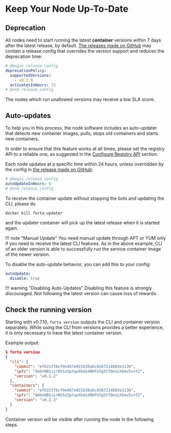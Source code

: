 # Keep Your Node Up-To-Date

## Deprecation

All nodes need to start running the latest **container** versions within 7 days after the latest release, by default. [The releases made on GitHub](https://github.com/forta-network/forta-node/releases) may contain a release config that overrides the version support and reduces the deprecation time:

```yaml
# @begin release_config
deprecationPolicy:
  supportedVersions:
    - v0.7.9
  activatesInHours: 72
# @end release_config
```

The nodes which run unallowed versions may receive a low SLA score.

## Auto-updates

To help you in this process, the node software includes an auto-updater that detects new container images, pulls, stops old containers and starts new containers.

In order to ensure that this feature works at all times, please set the registry API to a reliable one, as suggested in the [Configure Registry API](configure.md#configure-registry-api) section.

Each node updates at a specific time within 24 hours, unless overridden by the config in [the release made on GitHub](https://github.com/forta-network/forta-node/releases):
```yaml
# @begin release_config
autoUpdateInHours: 6
# @end release_config
```

To receive the container update without stopping the bots and updating the CLI, please do
```
docker kill forta-updater
```
and the updater container will pick up the latest release when it is started again.

!!! note "Manual Update"
    You need manual update through APT or YUM only if you need to receive the latest CLI features. As in the above example, CLI of an older version is able to successfully run the service container image of the newer version.

To disable the auto-update behavior, you can add this to your config:

```yaml
autoUpdate:
  disable: true
```

!!! warning "Disabling Auto-Updates"
    Disabling this feature is strongly discouraged. Not following the latest version can cause loss of rewards.

## Check the running version

Starting with v0.7.10, `forta version` outputs the CLI and container version separately. While using the CLI from versions provides a better experience, it is only necessary to have the latest container version.

Example output:

```json
$ forta version
{
  "cli": {
    "commit": "ef621ff8cf9e467e021630a6c0367214883e1130",
    "ipfs": "QmbnNB1iyrNthzSptqxXkdz4RHfU3g5Y7QesLhbmv5xrF2",
    "version": "v0.1.2"
  },
  "containers": {
    "commit": "ef621ff8cf9e467e021630a6c0367214883e1130",
    "ipfs": "QmbnNB1iyrNthzSptqxXkdz4RHfU3g5Y7QesLhbmv5xrF2",
    "version": "v0.2.3"
  }
}
```

Container version will be visible after running the node in the following steps.
